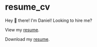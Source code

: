 # resume_cv
Hey 👋 there! I'm Daniel! Looking to hire me?

View my [resume](https://github.com/pyrosec/resume_cv/blob/main/DanielDavidsonResume_R.pdf).

Download my [resume](https://github.com/pyrosec/resume_cv/raw/main/DanielDavidsonResume_R.pdf).
